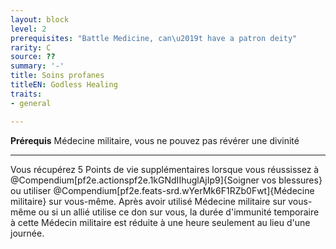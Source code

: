 ```yaml
---
layout: block
level: 2
prerequisites: "Battle Medicine, can\u2019t have a patron deity"
rarity: C
source: ??
summary: '-'
title: Soins profanes
titleEN: Godless Healing
traits:
- general

---
```


<p><span><strong>Prérequis</strong> Médecine militaire, vous ne pouvez pas révérer une divinité<br></span></p>
<hr>
<p>Vous récupérez 5 Points de vie supplémentaires lorsque vous réussissez à @Compendium[pf2e.actionspf2e.1kGNdIIhuglAjIp9]{Soigner vos blessures} ou utiliser @Compendium[pf2e.feats-srd.wYerMk6F1RZb0Fwt]{Médecine militaire} sur vous-même. Après avoir utilisé Médecine militaire sur vous-même ou si un allié utilise ce don sur vous, la durée d'immunité temporaire à cette Médecin militaire est réduite à une heure seulement au lieu d'une journée.&nbsp;</p>